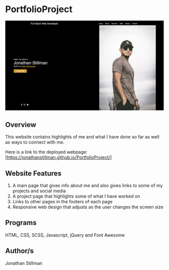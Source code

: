 # PortfolioProject

![](portfolioexample.png)

## Overview
This website contains highlights of me and what I have done so far as well as ways to connect with me. 

Here is a link to the deployed webpage: [https://jonathanstillman.github.io/PortfolioProject/]

## Website Features
1) A main page that gives info about me and also gives links to some of my projects and social media
2) A project page that highlights some of what I have worked on
3) Links to other pages in the footers of each page
4) Responsive web design that adjusts as the user changes the screen size

## Programs 
HTML, CSS, SCSS, Javascript, jQuery and Font Awesome

## Author/s
Jonathan Stillman
